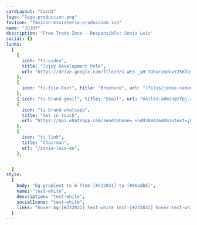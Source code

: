```yaml
---
cardLayout: "Card3"
logo: "logo-produccion.png"
favIcon: "favicon-ministerio-produccion.ico"
name: "JUJUY"
description: "Free Trade Zone - Responsible: Sonia Leis"
social: {}
links:
  [
    {
      icon: "ti-video",
      title: "Jujuy Development Pole",
      url: "https://drive.google.com/file/d/1-wE3-_yH-TOburzmdnvY25KfqvMQzFG4/view?usp=sharing",
    },
    { 
      icon: "ti-file-text", title: "Brochure", url: "/files/jemse-canada.pdf" 
    },
    { icon: "ti-brand-gmail", title: "Email", url: "mailto:admin@zfpj.com.ar" },
    {
      icon: "ti-brand-whatsapp",
      title: "Get in touch",
      url: "https://api.whatsapp.com/send?phone= +5493884164893&text=¡Hello!, saw your contact in conoceme.com.ar and want to get in touch with you about Pericos Free Trade Zone",
    },
    {
      icon: "ti-link",
      title: "Chairman",
      url: "/sonia-leis-en",
    },


  ]
style:
  {
    body: "bg-gradient-to-b from-[#222831] to-[#00adb5]",
    name: "text-white",
    description: "text-white",
    socialIcons: "text-white",
    links: "hover:bg-[#222831] text-white text-[#222831] hover:text-white",
  }
---
```

